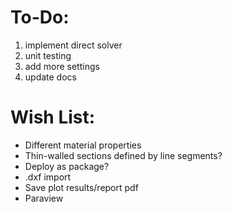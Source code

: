 # To-Do:

1. implement direct solver
2. unit testing
3. add more settings
4. update docs

# Wish List:

- Different material properties
- Thin-walled sections defined by line segments?
- Deploy as package?
- .dxf import
- Save plot results/report pdf
- Paraview
